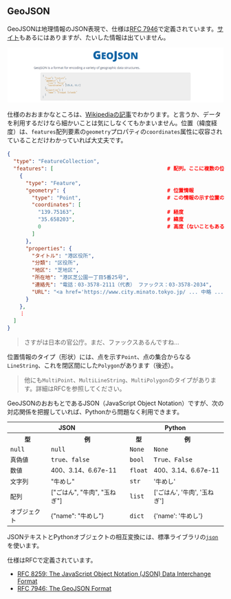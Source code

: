 ## GeoJSON

GeoJSONは地理情報のJSON表現で、仕様は[RFC 7946](https://www.rfc-editor.org/info/rfc7946)で定義されています。[サイト](https://geojson.org/)もあるにはありますが、たいした情報は出ていません。

<!-- 1280x327 -->
<img src="Images/GeoJson.png" width="800">

仕様のおおまかなところは、[Wikipediaの記事](https://ja.wikipedia.org/wiki/GeoJSON)でわかります。と言うか、データを利用するだけなら細かいことは気にしなくてもかまいません。位置（緯度経度）は、`features`配列要素の`geometry`プロパティの`coordinates`属性に収容されていることだけわかっていれば大丈夫です。

```json
{
  "type": "FeatureCollection",
  "features": [                                     # 配列。ここに複数の位置情報が収容されている。
    {
      "type": "Feature",
      "geometry": {                                 # 位置情報
        "type": "Point",                            # この情報の示す位置の形状
        "coordinates": [
          "139.75163",                              # 経度
          "35.658203",                              # 緯度
          0                                         # 高度（ないこともある）
        ]
      },
      "properties": {
        "タイトル": "港区役所",
        "分類": "区役所",
        "地区": "芝地区",
        "所在地": "港区芝公園一丁目5番25号",
        "連絡先": "電話：03-3578-2111（代表） ファックス：03-3578-2034",
        "URL": "<a href='https://www.city.minato.tokyo.jp/ ... 中略 ... /01.html</a>"
      }
    },
    ︙
  ]
}
```

> さすがは日本の官公庁。まだ、ファックスあるんですね...

位置情報のタイプ（形状）には、点を示す`Point`、点の集合からなる`LineString`、これを閉区間にした`Polygon`があります（後述）。

> 他にも`MultiPoint`、`MultiLineString`、`MultiPolygon`のタイプがあります。詳細はRFCを参照してください。

GeoJSONのおおもとであるJSON（JavaScript Object Notation）ですが、次の対応関係を把握していれば、Pythonから問題なく利用できます。

<table border="0">
 <tr><th colspan="2">JSON</th> <th colspan="2">Python</th></tr>
 <tr><th>型</th><th>例</th><th>型</th><th>例</th></tr>
 <tr><td><tt>null</tt></td><td><tt>null</tt></td><td><tt>None</tt></td><td><tt>None</tt></td></tr>
 <tr><td>真偽値</td><td><tt>true、false</tt></td><td><tt>bool</tt></td><td><tt>True、False</tt></td></tr>
 <tr><td>数値</td><td>400、3.14、6.67e-11</td><td><tt>float</tt></td><td>400、3.14、6.67e-11</td></tr>
 <tr><td>文字列</td><td>"牛めし"</td><td><tt>str</tt></td><td>'牛めし'</td></tr>
 <tr><td>配列</td><td>["ごはん", "牛肉", "玉ねぎ"]</td><td><tt>list</tt></td><td>['ごはん', '牛肉', '玉ねぎ']</td></tr>
 <tr><td>オブジェクト</td><td>{"name": "牛めし"}</td><td><tt>dict</tt></td><td>{'name': '牛めし'}</td></tr>
</table>

JSONテキストとPythonオブジェクトの相互変換には、標準ライブラリの[`json`](https://docs.python.org/ja/3/library/json.html)を使います。

仕様はRFCで定義されています。

- [RFC 8259: The JavaScript Object Notation (JSON) Data Interchange Format](https://www.rfc-editor.org/info/rfc8259)
- [RFC 7946: The GeoJSON Format](https://www.rfc-editor.org/info/rfc7946)
